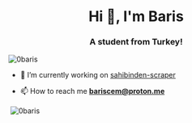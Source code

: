 <h1 align="center">Hi 👋, I'm Baris</h1>
<h3 align="center">A student from Turkey!</h3>

<p align="left"> <img src="https://komarev.com/ghpvc/?username=0baris&label=Profile%20views&color=0e75b6&style=flat" alt="0baris" /> </p>

- 🔭 I’m currently working on [sahibinden-scraper]([https://github.com/0Baris/sahibinden-scraper])

- 📫 How to reach me **bariscem@proton.me**

<p>&nbsp;<img align="center" src="https://github-readme-stats.vercel.app/api?username=0baris&show_icons=true&locale=en" alt="0baris" /></p>

